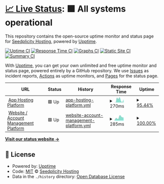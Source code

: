 # [📈 Live Status](https://status.seedpli.city): <!--live status--> **🟩 All systems operational**

This repository contains the open-source uptime monitor and status page for [Seedplicity Hosting](https://seedpli.city), powered by [Upptime](https://github.com/upptime/upptime).

[![Uptime CI](https://github.com/seedplicity/upptime/workflows/Uptime%20CI/badge.svg)](https://github.com/seedplicity/upptime/actions?query=workflow%3A%22Uptime+CI%22)
[![Response Time CI](https://github.com/seedplicity/upptime/workflows/Response%20Time%20CI/badge.svg)](https://github.com/seedplicity/upptime/actions?query=workflow%3A%22Response+Time+CI%22)
[![Graphs CI](https://github.com/seedplicity/upptime/workflows/Graphs%20CI/badge.svg)](https://github.com/seedplicity/upptime/actions?query=workflow%3A%22Graphs+CI%22)
[![Static Site CI](https://github.com/seedplicity/upptime/workflows/Static%20Site%20CI/badge.svg)](https://github.com/seedplicity/upptime/actions?query=workflow%3A%22Static+Site+CI%22)
[![Summary CI](https://github.com/seedplicity/upptime/workflows/Summary%20CI/badge.svg)](https://github.com/seedplicity/upptime/actions?query=workflow%3A%22Summary+CI%22)

With [Upptime](https://upptime.js.org), you can get your own unlimited and free uptime monitor and status page, powered entirely by a GitHub repository. We use [Issues](https://github.com/seedplicity/upptime/issues) as incident reports, [Actions](https://github.com/seedplicity/upptime/actions) as uptime monitors, and [Pages](https://status.seedpli.city) for the status page.

<!--start: status pages-->
<!-- This summary is generated by Upptime (https://github.com/upptime/upptime) -->
<!-- Do not edit this manually, your changes will be overwritten -->
<!-- prettier-ignore -->
| URL | Status | History | Response Time | Uptime |
| --- | ------ | ------- | ------------- | ------ |
| <img alt="" src="https://icons.duckduckgo.com/ip3/speed.seedpli.city.ico" height="13"> [App Hosting Platform](https://speed.seedpli.city) | 🟩 Up | [app-hosting-platform.yml](https://github.com/seedplicity/upptime/commits/HEAD/history/app-hosting-platform.yml) | <details><summary><img alt="Response time graph" src="./graphs/app-hosting-platform/response-time-week.png" height="20"> 270ms</summary><br><a href="https://status.seedpli.city/history/app-hosting-platform"><img alt="Response time 270" src="https://img.shields.io/endpoint?url=https%3A%2F%2Fraw.githubusercontent.com%2Fseedplicity%2Fupptime%2FHEAD%2Fapi%2Fapp-hosting-platform%2Fresponse-time.json"></a><br><a href="https://status.seedpli.city/history/app-hosting-platform"><img alt="24-hour response time 328" src="https://img.shields.io/endpoint?url=https%3A%2F%2Fraw.githubusercontent.com%2Fseedplicity%2Fupptime%2FHEAD%2Fapi%2Fapp-hosting-platform%2Fresponse-time-day.json"></a><br><a href="https://status.seedpli.city/history/app-hosting-platform"><img alt="7-day response time 270" src="https://img.shields.io/endpoint?url=https%3A%2F%2Fraw.githubusercontent.com%2Fseedplicity%2Fupptime%2FHEAD%2Fapi%2Fapp-hosting-platform%2Fresponse-time-week.json"></a><br><a href="https://status.seedpli.city/history/app-hosting-platform"><img alt="30-day response time 270" src="https://img.shields.io/endpoint?url=https%3A%2F%2Fraw.githubusercontent.com%2Fseedplicity%2Fupptime%2FHEAD%2Fapi%2Fapp-hosting-platform%2Fresponse-time-month.json"></a><br><a href="https://status.seedpli.city/history/app-hosting-platform"><img alt="1-year response time 270" src="https://img.shields.io/endpoint?url=https%3A%2F%2Fraw.githubusercontent.com%2Fseedplicity%2Fupptime%2FHEAD%2Fapi%2Fapp-hosting-platform%2Fresponse-time-year.json"></a></details> | <details><summary><a href="https://status.seedpli.city/history/app-hosting-platform">95.44%</a></summary><a href="https://status.seedpli.city/history/app-hosting-platform"><img alt="All-time uptime 95.44%" src="https://img.shields.io/endpoint?url=https%3A%2F%2Fraw.githubusercontent.com%2Fseedplicity%2Fupptime%2FHEAD%2Fapi%2Fapp-hosting-platform%2Fuptime.json"></a><br><a href="https://status.seedpli.city/history/app-hosting-platform"><img alt="24-hour uptime 100.00%" src="https://img.shields.io/endpoint?url=https%3A%2F%2Fraw.githubusercontent.com%2Fseedplicity%2Fupptime%2FHEAD%2Fapi%2Fapp-hosting-platform%2Fuptime-day.json"></a><br><a href="https://status.seedpli.city/history/app-hosting-platform"><img alt="7-day uptime 95.44%" src="https://img.shields.io/endpoint?url=https%3A%2F%2Fraw.githubusercontent.com%2Fseedplicity%2Fupptime%2FHEAD%2Fapi%2Fapp-hosting-platform%2Fuptime-week.json"></a><br><a href="https://status.seedpli.city/history/app-hosting-platform"><img alt="30-day uptime 95.44%" src="https://img.shields.io/endpoint?url=https%3A%2F%2Fraw.githubusercontent.com%2Fseedplicity%2Fupptime%2FHEAD%2Fapi%2Fapp-hosting-platform%2Fuptime-month.json"></a><br><a href="https://status.seedpli.city/history/app-hosting-platform"><img alt="1-year uptime 95.44%" src="https://img.shields.io/endpoint?url=https%3A%2F%2Fraw.githubusercontent.com%2Fseedplicity%2Fupptime%2FHEAD%2Fapi%2Fapp-hosting-platform%2Fuptime-year.json"></a></details>
| <img alt="" src="https://icons.duckduckgo.com/ip3/seedpli.city.ico" height="13"> [Website / Account Management Platform](https://seedpli.city) | 🟩 Up | [website-account-management-platform.yml](https://github.com/seedplicity/upptime/commits/HEAD/history/website-account-management-platform.yml) | <details><summary><img alt="Response time graph" src="./graphs/website-account-management-platform/response-time-week.png" height="20"> 285ms</summary><br><a href="https://status.seedpli.city/history/website-account-management-platform"><img alt="Response time 285" src="https://img.shields.io/endpoint?url=https%3A%2F%2Fraw.githubusercontent.com%2Fseedplicity%2Fupptime%2FHEAD%2Fapi%2Fwebsite-account-management-platform%2Fresponse-time.json"></a><br><a href="https://status.seedpli.city/history/website-account-management-platform"><img alt="24-hour response time 181" src="https://img.shields.io/endpoint?url=https%3A%2F%2Fraw.githubusercontent.com%2Fseedplicity%2Fupptime%2FHEAD%2Fapi%2Fwebsite-account-management-platform%2Fresponse-time-day.json"></a><br><a href="https://status.seedpli.city/history/website-account-management-platform"><img alt="7-day response time 285" src="https://img.shields.io/endpoint?url=https%3A%2F%2Fraw.githubusercontent.com%2Fseedplicity%2Fupptime%2FHEAD%2Fapi%2Fwebsite-account-management-platform%2Fresponse-time-week.json"></a><br><a href="https://status.seedpli.city/history/website-account-management-platform"><img alt="30-day response time 285" src="https://img.shields.io/endpoint?url=https%3A%2F%2Fraw.githubusercontent.com%2Fseedplicity%2Fupptime%2FHEAD%2Fapi%2Fwebsite-account-management-platform%2Fresponse-time-month.json"></a><br><a href="https://status.seedpli.city/history/website-account-management-platform"><img alt="1-year response time 285" src="https://img.shields.io/endpoint?url=https%3A%2F%2Fraw.githubusercontent.com%2Fseedplicity%2Fupptime%2FHEAD%2Fapi%2Fwebsite-account-management-platform%2Fresponse-time-year.json"></a></details> | <details><summary><a href="https://status.seedpli.city/history/website-account-management-platform">100.00%</a></summary><a href="https://status.seedpli.city/history/website-account-management-platform"><img alt="All-time uptime 100.00%" src="https://img.shields.io/endpoint?url=https%3A%2F%2Fraw.githubusercontent.com%2Fseedplicity%2Fupptime%2FHEAD%2Fapi%2Fwebsite-account-management-platform%2Fuptime.json"></a><br><a href="https://status.seedpli.city/history/website-account-management-platform"><img alt="24-hour uptime 100.00%" src="https://img.shields.io/endpoint?url=https%3A%2F%2Fraw.githubusercontent.com%2Fseedplicity%2Fupptime%2FHEAD%2Fapi%2Fwebsite-account-management-platform%2Fuptime-day.json"></a><br><a href="https://status.seedpli.city/history/website-account-management-platform"><img alt="7-day uptime 100.00%" src="https://img.shields.io/endpoint?url=https%3A%2F%2Fraw.githubusercontent.com%2Fseedplicity%2Fupptime%2FHEAD%2Fapi%2Fwebsite-account-management-platform%2Fuptime-week.json"></a><br><a href="https://status.seedpli.city/history/website-account-management-platform"><img alt="30-day uptime 100.00%" src="https://img.shields.io/endpoint?url=https%3A%2F%2Fraw.githubusercontent.com%2Fseedplicity%2Fupptime%2FHEAD%2Fapi%2Fwebsite-account-management-platform%2Fuptime-month.json"></a><br><a href="https://status.seedpli.city/history/website-account-management-platform"><img alt="1-year uptime 100.00%" src="https://img.shields.io/endpoint?url=https%3A%2F%2Fraw.githubusercontent.com%2Fseedplicity%2Fupptime%2FHEAD%2Fapi%2Fwebsite-account-management-platform%2Fuptime-year.json"></a></details>

<!--end: status pages-->

[**Visit our status website →**](https://status.seedpli.city)

## 📄 License

- Powered by: [Upptime](https://github.com/upptime/upptime)
- Code: [MIT](./LICENSE) © [Seedplicity Hosting](https://seedpli.city)
- Data in the `./history` directory: [Open Database License](https://opendatacommons.org/licenses/odbl/1-0/)
